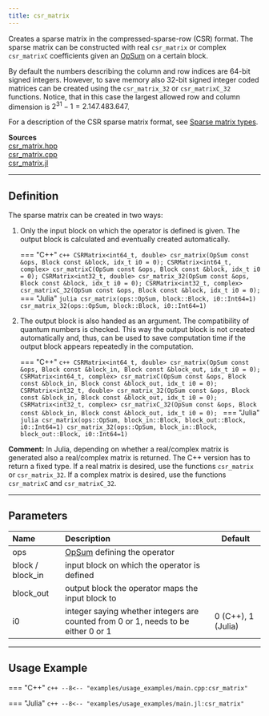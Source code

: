 ```yaml
---
title: csr_matrix
---
```


Creates a sparse matrix in the compressed-sparse-row (CSR) format. The sparse matrix can be constructed with real `csr_matrix` or complex `csr_matrixC` coefficients given an [OpSum](../../operators/opsum.md) on a certain block. 

By default the numbers describing the column and row indices are 64-bit signed integers. However, to save memory also 32-bit signed integer coded matrices can be created using the `csr_matrix_32` or `csr_matrixC_32` functions. Notice, that in this case the largest allowed row and column dimension is $2^{31} - 1= 2.147.483.647$.

For a description of the CSR sparse matrix format, see [Sparse matrix types](sparse_matrix_types.md).

**Sources**<br>
[csr_matrix.hpp](https://github.com/awietek/xdiag/blob/main/xdiag/algebra/sparse/csr_matrix.hpp)<br>
[csr_matrix.cpp](https://github.com/awietek/xdiag/blob/main/xdiag/algebra/sparse/csr_matrix.cpp)<br>
[csr_matrix.jl](https://github.com/awietek/XDiag.jl/blob/main/src/algebra/sparse/csr_matrix.jl)

---

## Definition

The sparse matrix can be created in two ways:

1. Only the input block on which the operator is defined is given. The output block is calculated and eventually created automatically.

	=== "C++"
		```c++
		CSRMatrix<int64_t, double> csr_matrix(OpSum const &ops, Block const &block, idx_t i0 = 0);
		CSRMatrix<int64_t, complex> csr_matrixC(OpSum const &ops, Block const &block, idx_t i0 = 0);
		CSRMatrix<int32_t, double> csr_matrix_32(OpSum const &ops, Block const &block, idx_t i0 = 0);
		CSRMatrix<int32_t, complex> csr_matrixC_32(OpSum const &ops, Block const &block, idx_t i0 = 0);
		```
	=== "Julia"
		```julia
		csr_matrix(ops::OpSum, block::Block, i0::Int64=1)
		csr_matrix_32(ops::OpSum, block::Block, i0::Int64=1)
		```
		
2. The output block is also handed as an argument. The compatibility of quantum numbers is checked. This way the output block is not created automatically and, thus, can be used to save computation time if the output block appears repeatedly in the computation.

	=== "C++"
		```c++
		CSRMatrix<int64_t, double> csr_matrix(OpSum const &ops, Block const &block_in, Block const &block_out, idx_t i0 = 0);
		CSRMatrix<int64_t, complex> csr_matrixC(OpSum const &ops, Block const &block_in, Block const &block_out, idx_t i0 = 0);
		CSRMatrix<int32_t, double> csr_matrix_32(OpSum const &ops, Block const &block_in, Block const &block_out, idx_t i0 = 0);
		CSRMatrix<int32_t, complex> csr_matrixC_32(OpSum const &ops, Block const &block_in, Block const &block_out, idx_t i0 = 0);
		```
	=== "Julia"
		```julia
		csr_matrix(ops::OpSum, block_in::Block, block_out::Block, i0::Int64=1)
		csr_matrix_32(ops::OpSum, block_in::Block, block_out::Block, i0::Int64=1)
		```
		
**Comment:** In Julia, depending on whether a real/complex matrix is generated also a real/complex matrix is returned. The C++ version has to return a fixed type. If a real matrix is desired, use the functions `csr_matrix` or `csr_matrix_32`. If a complex matrix is desired, use the functions `csr_matrixC` and `csr_matrixC_32`.

---

## Parameters

| Name             | Description                                                                        | Default            |
|:-----------------|:-----------------------------------------------------------------------------------|--------------------|
| ops              | [OpSum](../../operators/opsum.md) defining the operator                            |                    |
| block / block_in | input block on which the operator is defined                                       |                    |
| block_out        | output block the operator maps the input block to                                  |                    |
| i0               | integer saying whether integers are counted from 0 or 1, needs to be either 0 or 1 | 0 (C++), 1 (Julia) |

---

## Usage Example

=== "C++"
	```c++
	--8<-- "examples/usage_examples/main.cpp:csr_matrix"
	```

=== "Julia"
	```c++
	--8<-- "examples/usage_examples/main.jl:csr_matrix"
	```
